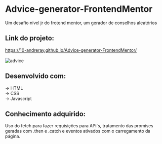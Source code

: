 # Advice-generator-FrontendMentor
 Um desafio nível jr do frotend mentor, um gerador de conselhos aleatórios
 
## Link do projeto:
https://10-andreray.github.io/Advice-generator-FrontendMentor/
</br>
</br>
![advice](https://user-images.githubusercontent.com/81325811/169198603-4dab520d-41dc-48ef-8b96-0070668844a1.png)
</br>

## Desenvolvido com:
-> HTML </br>
-> CSS </br>
-> Javascript </br>

## Conhecimento adquirido:
Uso do fetch para fazer requisições para APi's, tratamento das promises geradas com .then e .catch e eventos ativados com o carregamento da página.
